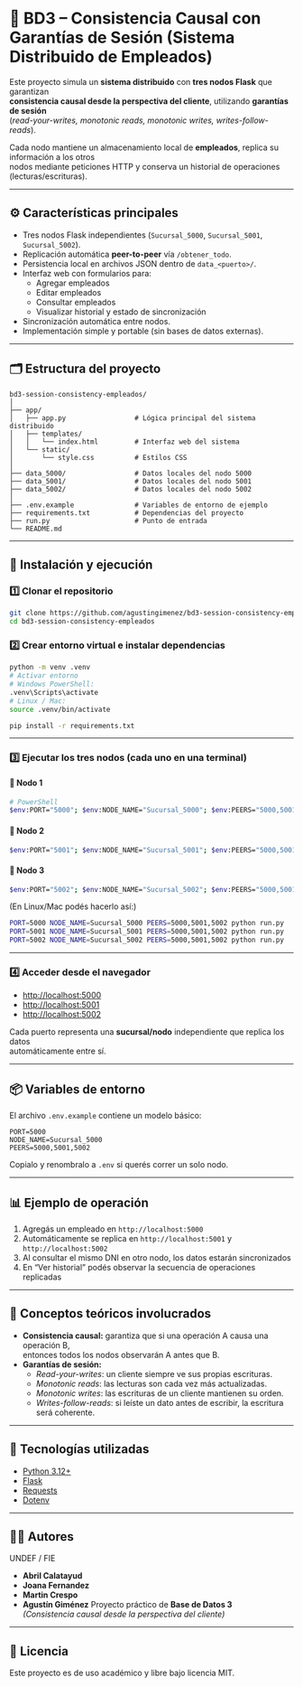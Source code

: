 # 🧩 BD3 – Consistencia Causal con Garantías de Sesión (Sistema Distribuido de Empleados)

Este proyecto simula un **sistema distribuido** con **tres nodos Flask** que garantizan  
**consistencia causal desde la perspectiva del cliente**, utilizando **garantías de sesión**  
(*read-your-writes, monotonic reads, monotonic writes, writes-follow-reads*).  

Cada nodo mantiene un almacenamiento local de **empleados**, replica su información a los otros  
nodos mediante peticiones HTTP y conserva un historial de operaciones (lecturas/escrituras).

---

## ⚙️ Características principales

- Tres nodos Flask independientes (`Sucursal_5000`, `Sucursal_5001`, `Sucursal_5002`).
- Replicación automática **peer-to-peer** vía `/obtener_todo`.
- Persistencia local en archivos JSON dentro de `data_<puerto>/`.
- Interfaz web con formularios para:
  - Agregar empleados  
  - Editar empleados  
  - Consultar empleados  
  - Visualizar historial y estado de sincronización
- Sincronización automática entre nodos.
- Implementación simple y portable (sin bases de datos externas).

---

## 🗂️ Estructura del proyecto

```
bd3-session-consistency-empleados/
│
├── app/
│   ├── app.py                 # Lógica principal del sistema distribuido
│   ├── templates/
│   │   └── index.html         # Interfaz web del sistema
│   └── static/
│       └── style.css          # Estilos CSS
│
├── data_5000/                 # Datos locales del nodo 5000
├── data_5001/                 # Datos locales del nodo 5001
├── data_5002/                 # Datos locales del nodo 5002
│
├── .env.example               # Variables de entorno de ejemplo
├── requirements.txt           # Dependencias del proyecto
├── run.py                     # Punto de entrada
└── README.md
```

---

## 🚀 Instalación y ejecución

### 1️⃣ Clonar el repositorio
```bash
git clone https://github.com/agustingimenez/bd3-session-consistency-empleados.git
cd bd3-session-consistency-empleados
```

### 2️⃣ Crear entorno virtual e instalar dependencias
```bash
python -m venv .venv
# Activar entorno
# Windows PowerShell:
.venv\Scripts\activate
# Linux / Mac:
source .venv/bin/activate

pip install -r requirements.txt
```

---

### 3️⃣ Ejecutar los tres nodos (cada uno en una terminal)

#### 🔹 Nodo 1
```bash
# PowerShell
$env:PORT="5000"; $env:NODE_NAME="Sucursal_5000"; $env:PEERS="5000,5001,5002"; python run.py
```

#### 🔹 Nodo 2
```bash
$env:PORT="5001"; $env:NODE_NAME="Sucursal_5001"; $env:PEERS="5000,5001,5002"; python run.py
```

#### 🔹 Nodo 3
```bash
$env:PORT="5002"; $env:NODE_NAME="Sucursal_5002"; $env:PEERS="5000,5001,5002"; python run.py
```

(En Linux/Mac podés hacerlo así:)
```bash
PORT=5000 NODE_NAME=Sucursal_5000 PEERS=5000,5001,5002 python run.py
PORT=5001 NODE_NAME=Sucursal_5001 PEERS=5000,5001,5002 python run.py
PORT=5002 NODE_NAME=Sucursal_5002 PEERS=5000,5001,5002 python run.py
```

---

### 4️⃣ Acceder desde el navegador

- [http://localhost:5000](http://localhost:5000)
- [http://localhost:5001](http://localhost:5001)
- [http://localhost:5002](http://localhost:5002)

Cada puerto representa una **sucursal/nodo** independiente que replica los datos  
automáticamente entre sí.

---

## 📦 Variables de entorno

El archivo `.env.example` contiene un modelo básico:

```env
PORT=5000
NODE_NAME=Sucursal_5000
PEERS=5000,5001,5002
```

Copialo y renombralo a `.env` si querés correr un solo nodo.

---

## 📊 Ejemplo de operación

1. Agregás un empleado en `http://localhost:5000`
2. Automáticamente se replica en `http://localhost:5001` y `http://localhost:5002`
3. Al consultar el mismo DNI en otro nodo, los datos estarán sincronizados
4. En “Ver historial” podés observar la secuencia de operaciones replicadas

---

## 🧠 Conceptos teóricos involucrados

- **Consistencia causal:** garantiza que si una operación A causa una operación B,  
  entonces todos los nodos observarán A antes que B.
- **Garantías de sesión:**  
  - *Read-your-writes*: un cliente siempre ve sus propias escrituras.  
  - *Monotonic reads*: las lecturas son cada vez más actualizadas.  
  - *Monotonic writes*: las escrituras de un cliente mantienen su orden.  
  - *Writes-follow-reads*: si leíste un dato antes de escribir, la escritura será coherente.

---

## 🧰 Tecnologías utilizadas

- [Python 3.12+](https://www.python.org/)
- [Flask](https://flask.palletsprojects.com/)
- [Requests](https://docs.python-requests.org/)
- [Dotenv](https://pypi.org/project/python-dotenv/)

---

## 👨‍💻 Autores
UNDEF / FIE  
- **Abril Calatayud** 
- **Joana Fernandez** 
- **Martin Crespo** 
- **Agustín Giménez** 
  Proyecto práctico de **Base de Datos 3**  
  *(Consistencia causal desde la perspectiva del cliente)*

---

## 🏁 Licencia

Este proyecto es de uso académico y libre bajo licencia MIT.
